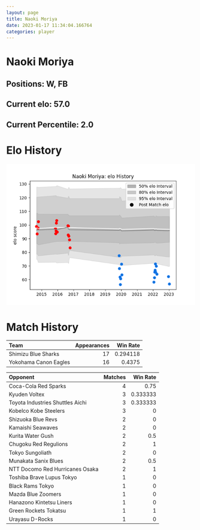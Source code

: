 ```yaml
---  
layout: page  
title: Naoki Moriya  
date: 2023-01-17 11:34:04.166764  
categories: player  
---
```

# Naoki Moriya

## Positions: W, FB

## Current elo: 57.0

## Current Percentile: 2.0

# Elo History


![elo history](history_NaokiMoriya.png)
# Match History


| Team                  |   Appearances |   Win Rate |
|:----------------------|--------------:|-----------:|
| Shimizu Blue Sharks   |            17 |   0.294118 |
| Yokohama Canon Eagles |            16 |   0.4375   |

| Opponent                         |   Matches |   Win Rate |
|:---------------------------------|----------:|-----------:|
| Coca-Cola Red Sparks             |         4 |   0.75     |
| Kyuden Voltex                    |         3 |   0.333333 |
| Toyota Industries Shuttles Aichi |         3 |   0.333333 |
| Kobelco Kobe Steelers            |         3 |   0        |
| Shizuoka Blue Revs               |         2 |   0        |
| Kamaishi Seawaves                |         2 |   0        |
| Kurita Water Gush                |         2 |   0.5      |
| Chugoku Red Regulions            |         2 |   1        |
| Tokyo Sungoliath                 |         2 |   0        |
| Munakata Sanix Blues             |         2 |   0.5      |
| NTT Docomo Red Hurricanes Osaka  |         2 |   1        |
| Toshiba Brave Lupus Tokyo        |         1 |   0        |
| Black Rams Tokyo                 |         1 |   0        |
| Mazda Blue Zoomers               |         1 |   0        |
| Hanazono Kintetsu Liners         |         1 |   0        |
| Green Rockets Tokatsu            |         1 |   1        |
| Urayasu D-Rocks                  |         1 |   0        |